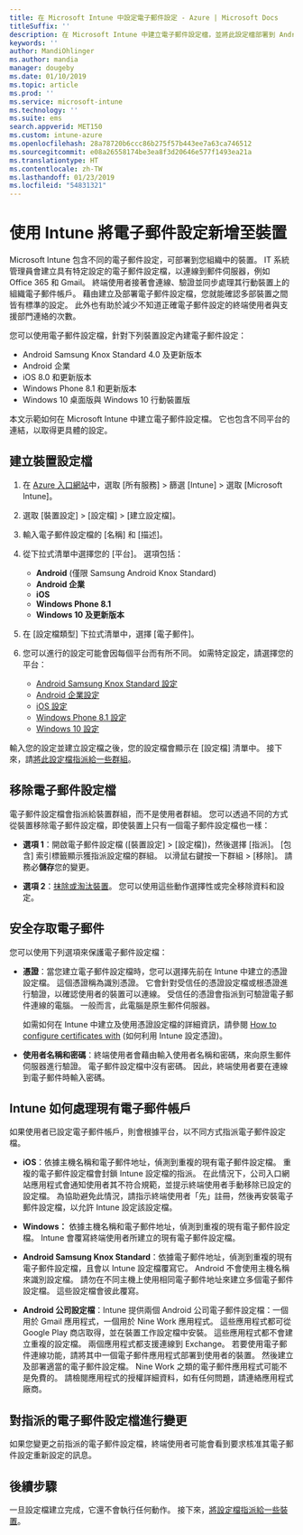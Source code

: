 ```yaml
---
title: 在 Microsoft Intune 中設定電子郵件設定 - Azure | Microsoft Docs
titleSuffix: ''
description: 在 Microsoft Intune 中建立電子郵件設定檔，並將此設定檔部署到 Android Enterprise、iOS 和 Windows 裝置。 使用電子郵件設定檔來設定一般電子郵件設定，包括電子郵件伺服器和驗證方法，以連線到您所管理裝置上的公司電子郵件。
keywords: ''
author: MandiOhlinger
ms.author: mandia
manager: dougeby
ms.date: 01/10/2019
ms.topic: article
ms.prod: ''
ms.service: microsoft-intune
ms.technology: ''
ms.suite: ems
search.appverid: MET150
ms.custom: intune-azure
ms.openlocfilehash: 28a78720b6ccc86b275f57b443ee7a63ca746512
ms.sourcegitcommit: e08a26558174be3ea8f3d20646e577f1493ea21a
ms.translationtype: HT
ms.contentlocale: zh-TW
ms.lasthandoff: 01/23/2019
ms.locfileid: "54831321"
---
```

# <a name="add-email-settings-to-devices-using-intune"></a>使用 Intune 將電子郵件設定新增至裝置

Microsoft Intune 包含不同的電子郵件設定，可部署到您組織中的裝置。 IT 系統管理員會建立具有特定設定的電子郵件設定檔，以連線到郵件伺服器，例如 Office 365 和 Gmail。 終端使用者接著會連線、驗證並同步處理其行動裝置上的組織電子郵件帳戶。 藉由建立及部署電子郵件設定檔，您就能確認多部裝置之間皆有標準的設定。 此外也有助於減少不知道正確電子郵件設定的終端使用者與支援部門連絡的次數。

您可以使用電子郵件設定檔，針對下列裝置設定內建電子郵件設定：

- Android Samsung Knox Standard 4.0 及更新版本
- Android 企業
- iOS 8.0 和更新版本
- Windows Phone 8.1 和更新版本
- Windows 10 桌面版與 Windows 10 行動裝置版

本文示範如何在 Microsoft Intune 中建立電子郵件設定檔。 它也包含不同平台的連結，以取得更具體的設定。

## <a name="create-a-device-profile"></a>建立裝置設定檔

1. 在 [Azure 入口網站](https://portal.azure.com)中，選取 [所有服務] > 篩選 [Intune] > 選取 [Microsoft Intune]。
2. 選取 [裝置設定] > [設定檔] > [建立設定檔]。
3. 輸入電子郵件設定檔的 [名稱] 和 [描述]。
4. 從下拉式清單中選擇您的 [平台]。 選項包括：

    - **Android** (僅限 Samsung Android Knox Standard)
    - **Android 企業**
    - **iOS**
    - **Windows Phone 8.1**
    - **Windows 10 及更新版本**

5. 在 [設定檔類型] 下拉式清單中，選擇 [電子郵件]。
6. 您可以進行的設定可能會因每個平台而有所不同。 如需特定設定，請選擇您的平台：

    - [Android Samsung Knox Standard 設定](email-settings-android.md)
    - [Android 企業設定](email-settings-android-enterprise.md)
    - [iOS 設定](email-settings-ios.md)
    - [Windows Phone 8.1 設定](email-settings-windows-phone-8-1.md)
    - [Windows 10 設定](email-settings-windows-10.md)

輸入您的設定並建立設定檔之後，您的設定檔會顯示在 [設定檔] 清單中。 接下來，請[將此設定檔指派給一些群組](device-profile-assign.md)。

## <a name="remove-an-email-profile"></a>移除電子郵件設定檔

電子郵件設定檔會指派給裝置群組，而不是使用者群組。 您可以透過不同的方式從裝置移除電子郵件設定檔，即使裝置上只有一個電子郵件設定檔也一樣：

- **選項 1**：開啟電子郵件設定檔 ([裝置設定] > [設定檔])，然後選擇 [指派]。 [包含] 索引標籤顯示獲指派設定檔的群組。 以滑鼠右鍵按一下群組 > [移除]。 請務必**儲存**您的變更。

- **選項 2**：[抹除或淘汰裝置](devices-wipe.md)。 您可以使用這些動作選擇性或完全移除資料和設定。

## <a name="secure-email-access"></a>安全存取電子郵件

您可以使用下列選項來保護電子郵件設定檔：

- **憑證**：當您建立電子郵件設定檔時，您可以選擇先前在 Intune 中建立的憑證設定檔。 這個憑證稱為識別憑證。 它會針對受信任的憑證設定檔或根憑證進行驗證，以確認使用者的裝置可以連線。 受信任的憑證會指派到可驗證電子郵件連線的電腦。 一般而言，此電腦是原生郵件伺服器。

  如需如何在 Intune 中建立及使用憑證設定檔的詳細資訊，請參閱 [How to configure certificates with](certificates-configure.md) (如何利用 Intune 設定憑證)。

- **使用者名稱和密碼**：終端使用者會藉由輸入使用者名稱和密碼，來向原生郵件伺服器進行驗證。 電子郵件設定檔中沒有密碼。 因此，終端使用者要在連線到電子郵件時輸入密碼。

## <a name="how-intune-handles-existing-email-accounts"></a>Intune 如何處理現有電子郵件帳戶

如果使用者已設定電子郵件帳戶，則會根據平台，以不同方式指派電子郵件設定檔。

- **iOS**：依據主機名稱和電子郵件地址，偵測到重複的現有電子郵件設定檔。 重複的電子郵件設定檔會封鎖 Intune 設定檔的指派。 在此情況下，公司入口網站應用程式會通知使用者其不符合規範，並提示終端使用者手動移除已設定的設定檔。 為協助避免此情況，請指示終端使用者「先」註冊，然後再安裝電子郵件設定檔，以允許 Intune 設定該設定檔。

- **Windows：** 依據主機名稱和電子郵件地址，偵測到重複的現有電子郵件設定檔。 Intune 會覆寫終端使用者所建立的現有電子郵件設定檔。

- **Android Samsung Knox Standard**：依據電子郵件地址，偵測到重複的現有電子郵件設定檔，且會以 Intune 設定檔覆寫它。 Android 不會使用主機名稱來識別設定檔。 請勿在不同主機上使用相同電子郵件地址來建立多個電子郵件設定檔。 這些設定檔會彼此覆寫。

- **Android 公司設定檔**：Intune 提供兩個 Android 公司電子郵件設定檔：一個用於 Gmail 應用程式，一個用於 Nine Work 應用程式。 這些應用程式都可從 Google Play 商店取得，並在裝置工作設定檔中安裝。 這些應用程式都不會建立重複的設定檔。 兩個應用程式都支援連線到 Exchange。 若要使用電子郵件連線功能，請將其中一個電子郵件應用程式部署到使用者的裝置。 然後建立及部署適當的電子郵件設定檔。 Nine Work 之類的電子郵件應用程式可能不是免費的。 請檢閱應用程式的授權詳細資料，如有任何問題，請連絡應用程式廠商。

## <a name="changes-to-assigned-email-profiles"></a>對指派的電子郵件設定檔進行變更

如果您變更之前指派的電子郵件設定檔，終端使用者可能會看到要求核准其電子郵件設定重新設定的訊息。

## <a name="next-steps"></a>後續步驟

一旦設定檔建立完成，它還不會執行任何動作。 接下來，[將設定檔指派給一些裝置](device-profile-assign.md)。